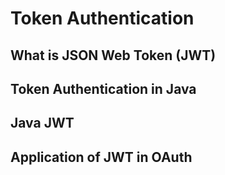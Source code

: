 # Token Authentication

## What is JSON Web Token (JWT)

## Token Authentication in Java

## Java JWT 

## Application of JWT in OAuth
